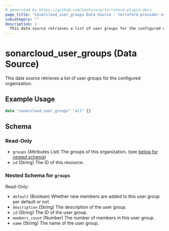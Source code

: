 ```yaml
---
# generated by https://github.com/hashicorp/terraform-plugin-docs
page_title: "sonarcloud_user_groups Data Source - terraform-provider-sonarcloud"
subcategory: ""
description: |-
  This data source retrieves a list of user groups for the configured organization.
---
```


# sonarcloud_user_groups (Data Source)

This data source retrieves a list of user groups for the configured organization.

## Example Usage

```terraform
data "sonarcloud_user_groups" "all" {}
```

<!-- schema generated by tfplugindocs -->
## Schema

### Read-Only

- `groups` (Attributes List) The groups of this organization. (see [below for nested schema](#nestedatt--groups))
- `id` (String) The ID of this resource.

<a id="nestedatt--groups"></a>
### Nested Schema for `groups`

Read-Only:

- `default` (Boolean) Whether new members are added to this user group per default or not.
- `description` (String) The description of the user group.
- `id` (String) The ID of the user group.
- `members_count` (Number) The number of members in this user group.
- `name` (String) The name of the user group.


